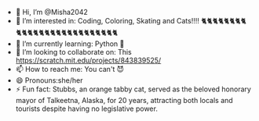 - 👋 Hi, I’m @Misha2042
- 👀 I’m interested in: Coding, Coloring, Skating and Cats!!!! 🐈🐈🐈🐈🐈🐈🐈🐈🐈🐈🐈🐈🐈🐈🐈🐈🐈🐈🐈🐈🐈🐈🐈🐈🐈🐈
- 🌱 I’m currently learning: Python 🐍
- 💞️ I’m looking to collaborate on: This https://scratch.mit.edu/projects/843839525/
- 📫 How to reach me: You can't 😈
- 😄 Pronouns:she/her 
- ⚡ Fun fact: Stubbs, an orange tabby cat, served as the beloved honorary mayor of Talkeetna, Alaska, for 20 years, attracting both locals and tourists despite having no legislative power.

